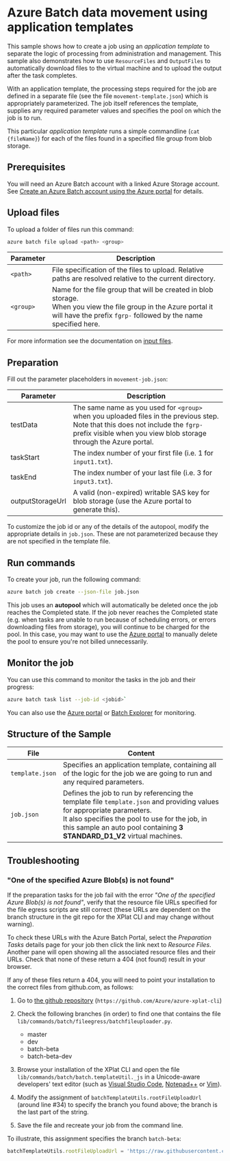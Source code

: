 # Azure Batch data movement using application templates

This sample shows how to create a job using an *application template* to separate the logic of processing from administration and management. This sample also demonstrates how to use `ResourceFiles` and `OutputFiles` to automatically download files to the virtual machine and to upload the output after the task completes.

With an application template, the processing steps required for the job are defined in a separate file (see the file `movement-template.json`) which is appropriately parameterized. The job itself references the template, supplies any required parameter values and specifies the pool on which the job is to run.

This particular *application template* runs a simple commandline (`cat {fileName}`) for each of the files found in a specified file group from blob storage.

## Prerequisites
You will need an Azure Batch account with a linked Azure Storage account. See [Create an Azure Batch account using the Azure portal](https://docs.microsoft.com/azure/batch/batch-account-create-portal) for details.

## Upload files
To upload a folder of files run this command:
``` bash
azure batch file upload <path> <group>
```
| Parameter        | Description                                                                                                                                                                          |
| ---------------- | ------------------------------------------------------------------------------------------------------------------------------------------------------------------------------------ |
| `<path>`         | File specification of the files to upload. Relative paths are resolved relative to the current directory.                                                                            |
| `<group>`        | Name for the file group that will be created in blob storage. <br/>When you view the file group in the Azure portal it will have the prefix `fgrp-` followed by the name specified here. |

For more information see the documentation on [input files](../../../inputFiles.md).

## Preparation
Fill out the parameter placeholders in `movement-job.json`:

| Parameter        | Description                                                                                                                                                                                               |
| ---------------- | --------------------------------------------------------------------------------------------------------------------------------------------------------------------------------------------------------- |
| testData         | The same name as you used for `<group>` when you uploaded files in the previous step.<br/>Note that this does not include the `fgrp-` prefix visible when you view blob storage through the Azure portal. |
| taskStart        | The index number of your first file (i.e. 1 for `input1.txt`).                                                                                                                                            |
| taskEnd          | The index number of your last file (i.e. 3 for `input3.txt`).                                                                                                                                             |
| outputStorageUrl | A valid (non-expired) writable SAS key for blob storage (use the Azure portal to generate this).                                                                                                          |

To customize the job id or any of the details of the autopool, modify the appropriate details in `job.json`. These are not parameterized because they are not specified in the template file. 

## Run commands
To create your job, run the following command:
``` bash
azure batch job create --json-file job.json
```

This job uses an **autopool** which will automatically be deleted once the job reaches the Completed state. If the job never reaches the Completed state (e.g. when tasks are unable to run because of scheduling errors, or errors downloading files from storage), you will continue to be charged for the pool. In this case, you may want to use the [Azure portal](https://portal.azure.com) to manually delete the pool to ensure you're not billed unnecessarily.

## Monitor the job

You can use this command to monitor the tasks in the job and their progress:
``` bash
azure batch task list --job-id <jobid>`
```
You can also use the [Azure portal](https://portal.azure.com) or [Batch Explorer](https://github.com/Azure/azure-batch-samples/tree/master/CSharp/BatchExplorer) for monitoring.

## Structure of the Sample 

| File            | Content                                                                                                                                                                                                                                                         |
| --------------- | --------------------------------------------------------------------------------------------------------------------------------------------------------------------------------------------------------------------------------------------------------------- |
| `template.json` | Specifies an application template, containing all of the logic for the job we are going to run and any required parameters.                                                                                                                                     |
| `job.json`      | Defines the job to run by referencing the template file `template.json` and providing values for appropriate parameters. <br/> It also specifies the pool to use for the job, in this sample an auto pool containing **3** **STANDARD_D1_V2** virtual machines. |

## Troubleshooting

### "One of the specified Azure Blob(s) is not found"

If the preparation tasks for the job fail with the error *"One of the specified Azure Blob(s) is not found"*, verify that the resource file URLs specified for the file egress scripts are still correct (these URLs are dependent on the branch structure in the git repo for the XPlat CLI and may change without warning).

To check these URLs with the Azure Batch Portal, select the *Preparation Tasks* details page for your job then click the link next to *Resource Files*.  Another pane will open showing all the associated resource files and their URLs. Check that none of these return a 404 (not found) result in your browser.

If any of these files return a 404, you will need to point your installation to the correct files from github.com, as follows:

1. Go to [the github repository](https://github.com/Azure/azure-xplat-cli) (`https://github.com/Azure/azure-xplat-cli`)
2. Check the following branches (in order) to find one that contains the file `lib/commands/batch/fileegress/batchfileuploader.py`. 
    * master
    * dev
    * batch-beta
    * batch-beta-dev
3. Browse your installation of the XPlat CLI and open the file `lib/commands/batch/batch.templateUtil._js` in a Unicode-aware developers' text editor (such as [Visual Studio Code](https://code.visualstudio.com/), [Notepad++](https://notepad-plus-plus.org/) or [Vim](http://www.vim.org/)). 

4. Modify the assignment of `batchTemplateUtils.rootFileUploadUrl` (around line #34) to specify the branch you found above; the branch is the last part of the string.

5. Save the file and recreate your job from the command line.

To illustrate, this assignment specifies the branch `batch-beta`:
``` javascript
batchTemplateUtils.rootFileUploadUrl = 'https://raw.githubusercontent.com/Azure/azure-xplat-cli/batch-beta';
```
